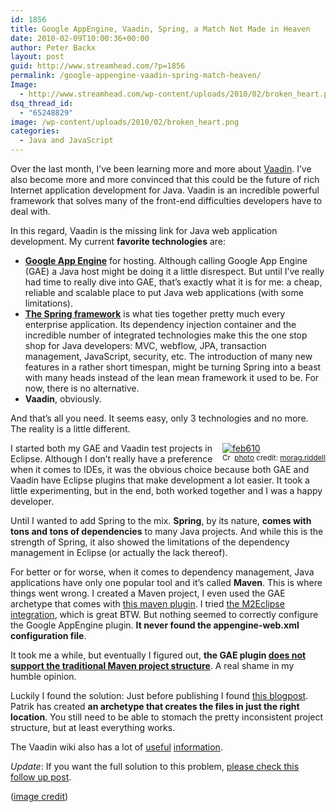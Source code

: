 ```yaml
---
id: 1856
title: Google AppEngine, Vaadin, Spring, a Match Not Made in Heaven
date: 2010-02-09T10:00:36+00:00
author: Peter Backx
layout: post
guid: http://www.streamhead.com/?p=1856
permalink: /google-appengine-vaadin-spring-match-heaven/
Image:
  - http://www.streamhead.com/wp-content/uploads/2010/02/broken_heart.png
dsq_thread_id:
  - "65248829"
image: /wp-content/uploads/2010/02/broken_heart.png
categories:
  - Java and JavaScript
---
```

Over the last month, I&#8217;ve been learning more and more about <a title="Vaadin" href="http://www.streamhead.com/vaadin-promote-great-gwt-toolkit/" target="_blank">Vaadin</a>. I&#8217;ve also become more and more convinced that this could be the future of rich Internet application development for Java. Vaadin is an incredible powerful framework that solves many of the front-end difficulties developers have to deal with.

In this regard, Vaadin is the missing link for Java web application development. My current **favorite technologies** are:

<!--more-->

  * **<a title="Google App Engine" href="http://code.google.com/appengine/" target="_blank">Google App Engine</a>** for hosting. Although calling Google App Engine (GAE) a Java host might be doing it a little disrespect. But until I&#8217;ve really had time to really dive into GAE, that&#8217;s exactly what it is for me: a cheap, reliable and scalable place to put Java web applications (with some limitations).
  * **<a title="Spring framework" href="http://www.springsource.org/" target="_blank">The Spring framework</a>** is what ties together pretty much every enterprise application. Its dependency injection container and the incredible number of integrated technologies make this the one stop shop for Java developers: MVC, webflow, JPA, transaction management, JavaScript, security, etc. The introduction of many new features in a rather short timespan, might be turning Spring into a beast with many heads instead of the lean mean framework it used to be. For now, there is no alternative.
  * **Vaadin**, obviously.

And that&#8217;s all you need. It seems easy, only 3 technologies and no more. The reality is a little different.

<div style="float:right">
  <a title="feb610" href="http://www.flickr.com/photos/23631188@N03/4339313607/" target="_blank"><img src="http://farm5.static.flickr.com/4060/4339313607_c76190244a_m.jpg" border="0" alt="feb610" /></a><br /><small><a title="Attribution-NonCommercial License" href="http://creativecommons.org/licenses/by-nc/2.0/" target="_blank"><img src="http://www.streamhead.com/wp-content/plugins/photo-dropper/images/cc.png" border="0" alt="Creative Commons License" width="16" height="16" align="absmiddle" /></a> <a href="http://www.photodropper.com/photos/" target="_blank">photo</a> credit: <a title="morag.riddell" href="http://www.flickr.com/photos/23631188@N03/4339313607/" target="_blank">morag.riddell</a></small>
</div>

I started both my GAE and Vaadin test projects in Eclipse. Although I don&#8217;t really have a preference when it comes to IDEs, it was the obvious choice because both GAE and Vaadin have Eclipse plugins that make development a lot easier. It took a little experimenting, but in the end, both worked together and I was a happy developer.

Until I wanted to add Spring to the mix. **Spring**, by its nature, **comes with tons and tons of dependencies** to many Java projects. And while this is the strength of Spring, it also showed the limitations of the dependency management in Eclipse (or actually the lack thereof).

For better or for worse, when it comes to dependency management, Java applications have only one popular tool and it&#8217;s called **Maven**. This is where things went wrong. I created a Maven project, I even used the GAE archetype that comes with <a title="Maven GAE plugin" href="http://www.kindleit.net/maven_gae_plugin/usage.html" target="_blank">this maven plugin</a>. I tried <a title="M2Eclipse" href="http://m2eclipse.sonatype.org/" target="_blank">the M2Eclipse integration</a>, which is great BTW. But nothing seemed to correctly configure the Google AppEngine plugin. **It never found the appengine-web.xml configuration file**.

It took me a while, but eventually I figured out, **the GAE plugin <a title="Issue 1515 - googleappengine" href="http://code.google.com/p/googleappengine/issues/detail?id=1515" target="_blank">does not support the traditional Maven project structure</a>**. A real shame in my humble opinion.

Luckily I found the solution: Just before publishing I found <a title="Maven Archetype for Google AppEngine" href="http://fornax-sculptor.blogspot.com/2009/10/maven-archetype-for-app-engine.html" target="_blank">this blogpost</a>. Patrik has created **an archetype that creates the files in just the right location**. You still need to be able to stomach the pretty inconsistent project structure, but at least everything works.

The Vaadin wiki also has a lot of <a title="Spring Integration" href="http://vaadin.com/wiki/-/wiki/Main/Spring%20Integration" target="_blank">useful</a> <a title="Google AppEngine HOWTO" href="http://vaadin.com/wiki/-/wiki/Main/Google%20AppEngine%20HOWTO" target="_blank">information</a>.

_Update_: If you want the full solution to this problem, <a title="Maven, Spring, Vaadin and AppEngine, all working together" href="http://www.streamhead.com/maven-spring-vaadin-appengine/" target="_blank">please check this follow up post</a>.

(<a title="broken heart" href="http://www.flickr.com/photos/kaderli/2265098258/" target="_blank">image credit</a>)

<!-- AddThis Advanced Settings generic via filter on the_content -->

<!-- AddThis Share Buttons generic via filter on the_content -->